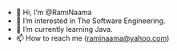 - 👋 Hi, I’m @RamiNaama
- 👀 I’m interested in The Software Engineering.
- 🌱 I’m currently learning Java.
- 📫 How to reach me (raminaama@yahoo.com)

<!---
RamiNaama/RamiNaama is a ✨ special ✨ repository because its `README.md` (this file) appears on your GitHub profile.
You can click the Preview link to take a look at your changes.
--->
